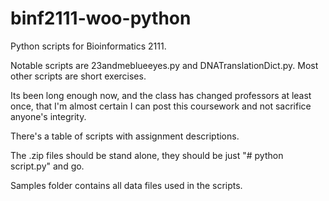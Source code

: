 # binf2111-woo-python
Python scripts for Bioinformatics 2111. 

Notable scripts are 23andmeblueeyes.py and DNATranslationDict.py. Most other scripts are short exercises.

Its been long enough now, and the class has changed professors at least once, that I'm almost certain I can post this coursework and not sacrifice anyone's integrity. 

There's a table of scripts with assignment descriptions. 

The .zip files should be stand alone, they should be just "# python script.py" and go. 

Samples folder contains all data files used in the scripts. 
